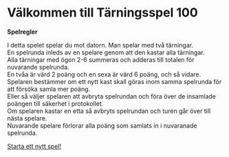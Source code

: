 Välkommen till Tärningsspel 100
==========================


**Spelregler** 


I detta spelet spelar du mot datorn. Man spelar med två tärningar.  
En spelrunda inleds av en spelare genom att den kastar alla tärningar.  
Alla tärningar med ögon 2-6 summeras och adderas till totalen för nuvarande spelrunda.  
En tvåa är värd 2 poäng och en sexa är värd 6 poäng, och så vidare.  
Spelaren bestämmer om ett nytt kast skall göras inom samma spelrunda för att försöka samla mer poäng.  
Eller så väljer spelaren att avbryta spelrundan och föra över de insamlade poängen till säkerhet i protokollet.  
Om spelaren kastar en etta så avbryts spelrundan och turen går över till nästa spelare.  
Nuvarande spelare förlorar alla poäng som samlats in i nuvaranade spelrunda.  

[Starta ett nytt spel!](dice1/init)
